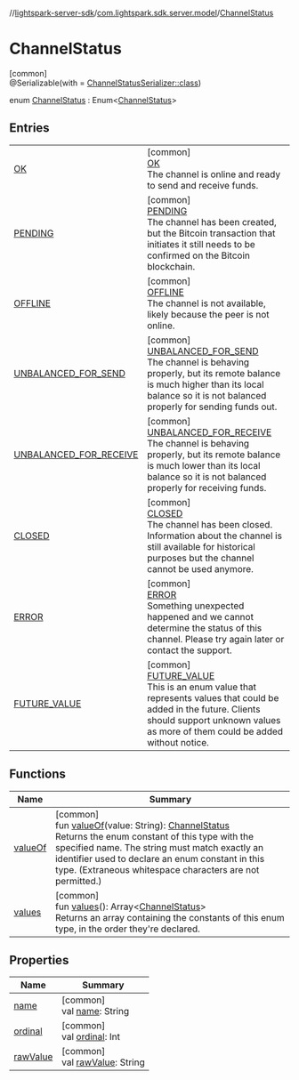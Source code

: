 //[lightspark-server-sdk](../../../index.md)/[com.lightspark.sdk.server.model](../index.md)/[ChannelStatus](index.md)

# ChannelStatus

[common]\
@Serializable(with = [ChannelStatusSerializer::class](../-channel-status-serializer/index.md))

enum [ChannelStatus](index.md) : Enum&lt;[ChannelStatus](index.md)&gt;

## Entries

| | |
|---|---|
| [OK](-o-k/index.md) | [common]<br>[OK](-o-k/index.md)<br>The channel is online and ready to send and receive funds. |
| [PENDING](-p-e-n-d-i-n-g/index.md) | [common]<br>[PENDING](-p-e-n-d-i-n-g/index.md)<br>The channel has been created, but the Bitcoin transaction that initiates it still needs to be confirmed on the Bitcoin blockchain. |
| [OFFLINE](-o-f-f-l-i-n-e/index.md) | [common]<br>[OFFLINE](-o-f-f-l-i-n-e/index.md)<br>The channel is not available, likely because the peer is not online. |
| [UNBALANCED_FOR_SEND](-u-n-b-a-l-a-n-c-e-d_-f-o-r_-s-e-n-d/index.md) | [common]<br>[UNBALANCED_FOR_SEND](-u-n-b-a-l-a-n-c-e-d_-f-o-r_-s-e-n-d/index.md)<br>The channel is behaving properly, but its remote balance is much higher than its local balance so it is not balanced properly for sending funds out. |
| [UNBALANCED_FOR_RECEIVE](-u-n-b-a-l-a-n-c-e-d_-f-o-r_-r-e-c-e-i-v-e/index.md) | [common]<br>[UNBALANCED_FOR_RECEIVE](-u-n-b-a-l-a-n-c-e-d_-f-o-r_-r-e-c-e-i-v-e/index.md)<br>The channel is behaving properly, but its remote balance is much lower than its local balance so it is not balanced properly for receiving funds. |
| [CLOSED](-c-l-o-s-e-d/index.md) | [common]<br>[CLOSED](-c-l-o-s-e-d/index.md)<br>The channel has been closed. Information about the channel is still available for historical purposes but the channel cannot be used anymore. |
| [ERROR](-e-r-r-o-r/index.md) | [common]<br>[ERROR](-e-r-r-o-r/index.md)<br>Something unexpected happened and we cannot determine the status of this channel. Please try again later or contact the support. |
| [FUTURE_VALUE](-f-u-t-u-r-e_-v-a-l-u-e/index.md) | [common]<br>[FUTURE_VALUE](-f-u-t-u-r-e_-v-a-l-u-e/index.md)<br>This is an enum value that represents values that could be added in the future. Clients should support unknown values as more of them could be added without notice. |

## Functions

| Name | Summary |
|---|---|
| [valueOf](value-of.md) | [common]<br>fun [valueOf](value-of.md)(value: String): [ChannelStatus](index.md)<br>Returns the enum constant of this type with the specified name. The string must match exactly an identifier used to declare an enum constant in this type. (Extraneous whitespace characters are not permitted.) |
| [values](values.md) | [common]<br>fun [values](values.md)(): Array&lt;[ChannelStatus](index.md)&gt;<br>Returns an array containing the constants of this enum type, in the order they're declared. |

## Properties

| Name | Summary |
|---|---|
| [name](../-withdrawal-request-status/-f-u-t-u-r-e_-v-a-l-u-e/index.md#-372974862%2FProperties%2F-1086033721) | [common]<br>val [name](../-withdrawal-request-status/-f-u-t-u-r-e_-v-a-l-u-e/index.md#-372974862%2FProperties%2F-1086033721): String |
| [ordinal](../-withdrawal-request-status/-f-u-t-u-r-e_-v-a-l-u-e/index.md#-739389684%2FProperties%2F-1086033721) | [common]<br>val [ordinal](../-withdrawal-request-status/-f-u-t-u-r-e_-v-a-l-u-e/index.md#-739389684%2FProperties%2F-1086033721): Int |
| [rawValue](raw-value.md) | [common]<br>val [rawValue](raw-value.md): String |
